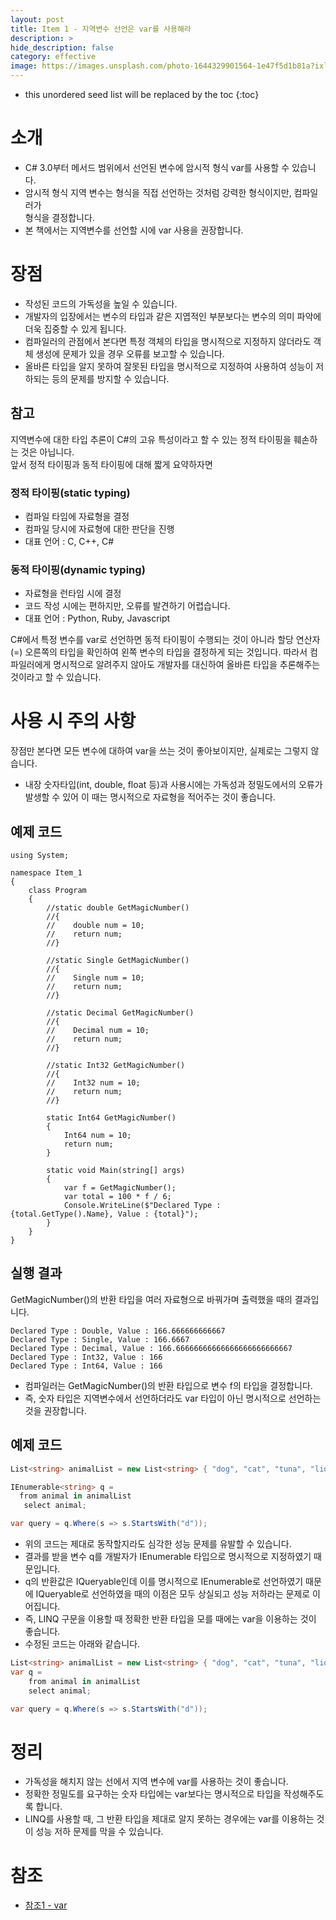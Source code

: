 ```yaml
---
layout: post
title: Item 1 - 지역변수 선언은 var를 사용해라
description: >
hide_description: false
category: effective
image: https://images.unsplash.com/photo-1644329901564-1e47f5d1b81a?ixlib=rb-1.2.1&ixid=MnwxMjA3fDB8MHxwaG90by1wYWdlfHx8fGVufDB8fHx8&auto=format&fit=crop&w=1742&q=80
---
```


* this unordered seed list will be replaced by the toc
{:toc}

# 소개
* C# 3.0부터 메서드 범위에서 선언된 변수에 암시적 형식 var를 사용할 수 있습니다.
* 암시적 형식 지역 변수는 형식을 직접 선언하는 것처럼 강력한 형식이지만, 컴파일러가<br>
  형식을 결정합니다.
* 본 책에서는 지역변수를 선언할 시에 var 사용을 권장합니다.

# 장점
- 작성된 코드의 가독성을 높일 수 있습니다. 
- 개발자의 입장에서는 변수의 타입과 같은 지엽적인 부분보다는 변수의 의미 파악에 더욱 집중할 수 있게 됩니다.
- 컴파일러의 관점에서 본다면 특정 객체의 타입을 명시적으로 지정하지 않더라도 객체 생성에 문제가 있을 경우 오류를 보고할 수 있습니다.
- 올바른 타입을 알지 못하여 잘못된 타입을 명시적으로 지정하여 사용하여 성능이 저하되는 등의 문제를 방지할 수 있습니다.

## 참고
지역변수에 대한 타입 추론이 C#의 고유 특성이라고 할 수 있는 정적 타이핑을 훼손하는 것은 아닙니다.
<br>
앞서 정적 타이핑과 동적 타이핑에 대해 짧게 요약하자면

### 정적 타이핑(static typing)
* 컴파일 타임에 자료형을 결정
* 컴파일 당시에 자료형에 대한 판단을 진행
* 대표 언어 : C, C++, C#

### 동적 타이핑(dynamic typing)
* 자료형을 런타임 시에 결정
* 코드 작성 시에는 편하지만, 오류를 발견하기 어렵습니다.
* 대표 언어 : Python, Ruby, Javascript

C#에서 특정 변수를 var로 선언하면 동적 타이핑이 수행되는 것이 아니라 할당 연산자(=) 오른쪽의 타입을 확인하여
왼쪽 변수의 타입을 결정하게 되는 것입니다. 따라서 컴파일러에게 명시적으로 알려주지 않아도 개발자를 대신하여 올바른
타입을 추론해주는 것이라고 할 수 있습니다.

# 사용 시 주의 사항
장점만 본다면 모든 변수에 대하여 var을 쓰는 것이 좋아보이지만, 실제로는 그렇지 않습니다.
* 내장 숫자타입(int, double, float 등)과 사용시에는 가독성과 정밀도에서의 오류가 발생할 수 있어 이 때는 명시적으로 자료형을 적어주는 것이
좋습니다.

## 예제 코드
<pre><code class="C#">using System;

namespace Item_1
{
    class Program
    {
        //static double GetMagicNumber()
        //{
        //    double num = 10;
        //    return num;
        //}

        //static Single GetMagicNumber()
        //{
        //    Single num = 10;
        //    return num;
        //}

        //static Decimal GetMagicNumber()
        //{
        //    Decimal num = 10;
        //    return num;
        //}

        //static Int32 GetMagicNumber()
        //{
        //    Int32 num = 10;
        //    return num;
        //}

        static Int64 GetMagicNumber()
        {
            Int64 num = 10;
            return num;
        }

        static void Main(string[] args)
        {
            var f = GetMagicNumber();
            var total = 100 * f / 6;
            Console.WriteLine($"Declared Type : {total.GetType().Name}, Value : {total}");
        }
    }
}
</code></pre>

## 실행 결과
GetMagicNumber()의 반환 타입을 여러 자료형으로 바꿔가며 출력했을 때의 결과입니다.
<pre><code class="C#">Declared Type : Double, Value : 166.666666666667
Declared Type : Single, Value : 166.6667
Declared Type : Decimal, Value : 166.66666666666666666666666667
Declared Type : Int32, Value : 166
Declared Type : Int64, Value : 166
</code></pre>

* 컴파일러는 GetMagicNumber()의 반환 타입으로 변수 f의 타입을 결정합니다.
* 즉, 숫자 타입은 지역변수에서 선언하더라도 var 타입이 아닌 명시적으로 선언하는 것을 권장합니다.

## 예제 코드
```c#
List<string> animalList = new List<string> { "dog", "cat", "tuna", "lion", "squid" };

IEnumerable<string> q =
  from animal in animalList
   select animal;

var query = q.Where(s => s.StartsWith("d"));
```

* 위의 코드는 제대로 동작할지라도 심각한 성능 문제를 유발할 수 있습니다. 
* 결과를 받을 변수 q를 개발자가 IEnumerable 타입으로 명시적으로 지정하였기 때문입니다.
* q의 반환값은 IQueryable인데 이를 명시적으로 IEnumerable로 선언하였기 때문에 IQueryable로 선언하였을 때의 이점은 모두 상실되고 성능 저하라는 문제로 이어집니다.
* 즉, LINQ 구문을 이용할 때 정확한 반환 타입을 모를 때에는 var을 이용하는 것이 좋습니다.
* 수정된 코드는 아래와 같습니다.

```c#
List<string> animalList = new List<string> { "dog", "cat", "tuna", "lion", "squid" };
var q =
    from animal in animalList
    select animal;

var query = q.Where(s => s.StartsWith("d"));
```
# 정리
* 가독성을 해치지 않는 선에서 지역 변수에 var를 사용하는 것이 좋습니다.
* 정확한 정밀도를 요구하는 숫자 타입에는 var보다는 명시적으로 타입을 작성해주도록 합니다.
* LINQ를 사용할 때, 그 반환 타입을 제대로 알지 못하는 경우에는 var를 이용하는 것이 성능 저하 문제를 막을 수 있습니다.

# 참조
- [참조1 - var](https://docs.microsoft.com/ko-kr/dotnet/csharp/language-reference/keywords/var)
